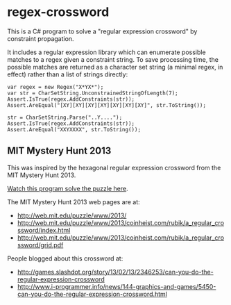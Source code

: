 regex-crossword
===============

This is a C# program to solve a "regular expression crossword" by constraint propagation.

It includes a regular expression library which can enumerate possible matches to a regex given a constraint string. To save processing time, the possible matches are returned as a character set string (a minimal regex, in effect) rather than a list of strings directly:

    var regex = new Regex("X*YX*");
    var str = CharSetString.UnconstrainedStringOfLength(7);
    Assert.IsTrue(regex.AddConstraints(str));
    Assert.AreEqual("[XY][XY][XY][XY][XY][XY][XY]", str.ToString());

    str = CharSetString.Parse("..Y....");
    Assert.IsTrue(regex.AddConstraints(str));
    Assert.AreEqual("XXYXXXX", str.ToString());

MIT Mystery Hunt 2013
---------------------

This was inspired by the hexagonal regular expression crossword from the MIT Mystery Hunt 2013.

[Watch this program solve the puzzle here](http://bradders.org/regex-crossword/).

The MIT Mystery Hunt 2013 web pages are at:

* http://web.mit.edu/puzzle/www/2013/
* http://web.mit.edu/puzzle/www/2013/coinheist.com/rubik/a_regular_crossword/index.html
* http://web.mit.edu/puzzle/www/2013/coinheist.com/rubik/a_regular_crossword/grid.pdf

People blogged about this crossword at:

* http://games.slashdot.org/story/13/02/13/2346253/can-you-do-the-regular-expression-crossword
* http://www.i-programmer.info/news/144-graphics-and-games/5450-can-you-do-the-regular-expression-crossword.html


